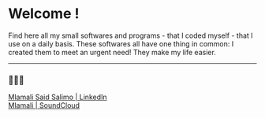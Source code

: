 # Welcome !

Find here all my small softwares and programs - that I coded myself - that I use on a daily basis. 
These softwares all have one thing in common: I created them to meet an urgent need! 
They make my life easier.

------
### 👨🏾‍💻
[Mlamali Said Salimo | LinkedIn](https://www.linkedin.com/in/mlamalisaidsalimo/) <br>
[Mlamali | SoundCloud](https://soundcloud.com/wanabilini)
